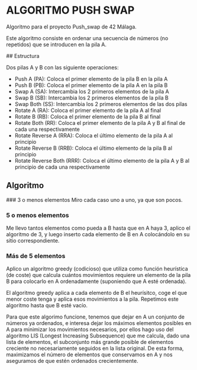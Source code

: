 # ALGORITMO PUSH SWAP
Algoritmo para el proyecto Push_swap de 42 Málaga.

Este algoritmo consiste en ordenar una secuencia de números (no repetidos) que se introducen en la pila A.

## Estructura

Dos pilas A y B con las siguiente operaciones:
 - Push A (PA): Coloca el primer elemento de la pila B en la pila A
 - Push B (PB): Coloca el primer elemento de la pila A en la pila B
 - Swap A (SA): Intercambia los 2 primeros elementos de la pila A
 - Swap B (SB): Intercambia los 2 primeros elementos de la pila B
 - Swap Both (SS): Intercambia los 2 primeros elementos de las dos pilas
 - Rotate A (RA): Coloca el primer elemento de la pila A al final
 - Rotate B (RB): Coloca el primer elemento de la pila B al final
 - Rotate Both (RR): Coloca el primer elemento de la pila A y B al final de cada una respectivamente 
 - Rotate Reverse A (RRA): Coloca el último elemento de la pila A al principio
 - Rotate Reverse B (RRB): Coloca el último elemento de la pila B al principio
 - Rotate Reverse Both (RRR): Coloca el último elemento de la pila A y B al principio de cada una respectivamente

## Algoritmo

### 3 o menos elementos
Miro cada caso uno a uno, ya que son pocos.
### 5 o menos elementos
Me llevo tantos elementos como pueda a B hasta que en A haya 3, aplico el algoritmo de 3, y luego inserto cada elemento de B en A colocándolo en su sitio correspondiente.
### Más de 5 elementos
Aplico un algoritmo greedy (codicioso) que utiliza como función heurística (de coste) que calcula cuántos movimientos requiere un elemento de la pila B
para colocarlo en A ordenadamente (suponiendo que A esté ordenada).

El algoritmo greedy aplica a cada elemento de B el heurísitco, coge el que menor coste tenga y aplica esos movimientos a la pila.
Repetimos este algoritmo hasta que B esté vacío.

Para que este algorimo funcione, tenemos que dejar en A un conjunto de números ya ordenados, e interesa dejar los máximos elementos posibles en A
para minimizar los movimientos necesarios, por ellos hago uso del algoritmo LIS (Longest Increasing Subsequence) que me calcula, dado una lista de
elementos, el subconjunto más grande posible de elementos creciente no necesariamente seguidos en la lista original. De esta forma, maximizamos
el número de elementos que conservamos en A y nos aseguramos de que estén ordenados crecientemente.

